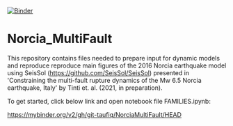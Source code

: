 [![Binder](https://mybinder.org/badge_logo.svg)](https://mybinder.org/v2/gh/git-taufiq/NorciaMultiFault/HEAD)
# Norcia_MultiFault


This repository contains files needed to prepare input for dynamic models and reproduce reproduce main figures of the 2016 Norcia earthquake model using SeisSol (https://github.com/SeisSol/SeisSol) presented in 'Constraining the multi-fault rupture dynamics of the Mw 6.5 Norcia earthquake, Italy' by Tinti et. al. (2021, in preparation).

To get started, click below link and open notebook file FAMILIES.ipynb:

https://mybinder.org/v2/gh/git-taufiq/NorciaMultiFault/HEAD

